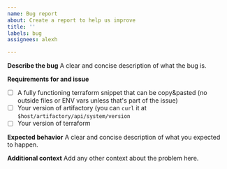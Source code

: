 ```yaml
---
name: Bug report
about: Create a report to help us improve
title: ''
labels: bug
assignees: alexh

---
```


**Describe the bug**
A clear and concise description of what the bug is.

**Requirements for and issue**
- [ ] A fully functioning terraform snippet that can be copy&pasted (no outside files or ENV vars unless that's part of the issue)
- [ ] Your version of artifactory (you can `curl` it at `$host/artifactory/api/system/version`
- [ ] Your version of terraform

**Expected behavior**
A clear and concise description of what you expected to happen.

**Additional context**
Add any other context about the problem here.
